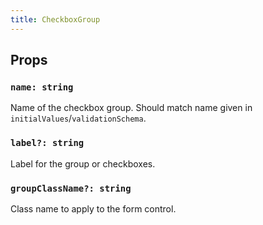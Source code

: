 ```yaml
---
title: CheckboxGroup
---
```


## Props

### `name: string`

Name of the checkbox group. Should match name given in `initialValues`/`validationSchema`.

### `label?: string`

Label for the group or checkboxes.

### `groupClassName?: string`

Class name to apply to the form control.

